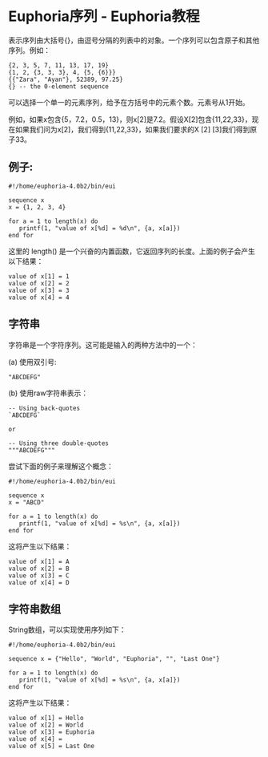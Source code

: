 # Euphoria序列 - Euphoria教程

表示序列由大括号{}，由逗号分隔的列表中的对象。一个序列可以包含原子和其他序列。例如：
 

```
{2, 3, 5, 7, 11, 13, 17, 19}
{1, 2, {3, 3, 3}, 4, {5, {6}}}
{{"Zara", "Ayan"}, 52389, 97.25}
{} -- the 0-element sequence

```


可以选择一个单一的元素序列，给予在方括号中的元素个数。元素号从1开始。

例如，如果x包含{5，7.2，0.5，13}，则x[2]是7.2。假设X[2]包含{11,22,33}，现在如果我们问为x[2]，我们得到{11,22,33}，如果我们要求的X [2] [3]我们得到原子33。

## 例子:
 

```
#!/home/euphoria-4.0b2/bin/eui

sequence x
x = {1, 2, 3, 4}

for a = 1 to length(x) do
   printf(1, "value of x[%d] = %d\n", {a, x[a]})
end for

```


这里的 length() 是一个兴奋的内置函数，它返回序列的长度。上面的例子会产生以下结果：
 

```
value of x[1] = 1
value of x[2] = 2
value of x[3] = 3
value of x[4] = 4

```




## 字符串

字符串是一个字符序列。这可能是输入的两种方法中的一个：

(a) 使用双引号:
 

```
"ABCDEFG"

```


(b) 使用raw字符串表示：
 

```
-- Using back-quotes
`ABCDEFG`

or

-- Using three double-quotes
"""ABCDEFG"""

```


尝试下面的例子来理解这个概念：
 

```
#!/home/euphoria-4.0b2/bin/eui

sequence x
x = "ABCD"

for a = 1 to length(x) do
   printf(1, "value of x[%d] = %s\n", {a, x[a]})
end for

```


这将产生以下结果：
 

```
value of x[1] = A
value of x[2] = B
value of x[3] = C
value of x[4] = D

```



## 字符串数组

String数组，可以实现使用序列如下：
 

```
#!/home/euphoria-4.0b2/bin/eui

sequence x = {"Hello", "World", "Euphoria", "", "Last One"}

for a = 1 to length(x) do
   printf(1, "value of x[%d] = %s\n", {a, x[a]})
end for

```


这将产生以下结果：
 

```
value of x[1] = Hello
value of x[2] = World
value of x[3] = Euphoria
value of x[4] =
value of x[5] = Last One

```


